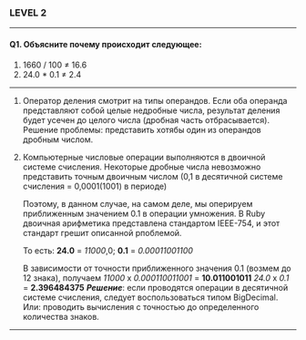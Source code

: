 ### LEVEL 2

---

#### Q1. Объясните почему происходит следующее:

1. 1660 / 100 ≠ 16.6
2. 24.0 * 0.1 ≠ 2.4

---

1. Оператор деления смотрит на типы операндов. Если оба операнда представляют собой целые недробные числа, результат деления будет усечен до целого числа (дробная часть отбрасывается). Решение проблемы: представить хотябы один из операндов дробным числом.
2. Компьютерные числовые операции выполняются в двоичной системе счисления. Некоторые дробные числа невозможно представить точным двоичным числом (0,1 в десятичной системе счисления = 0,0001(1001) в периоде)
   
   Поэтому, в данном случае, на самом деле, мы оперируем приближенным значением 0.1 в операции умножения. В Ruby двоичная арифметика представлена стандартом IEEE-754, и этот стандарт грешит описанной рпоблемой.
   
   То есть: **24.0** = *11000*,0; **0.1** = *0.00011001100*
   
   В зависимости от точности приближенного значения 0.1 (возмем до 12 знака), получаем 
   *11000* x *0.000110011001* = **10.011001011**
   *24.0*  x *0.1*            = **2.396484375**
    ***Решение***: если проводятся операции в десятичной системе счисления, следует воспользоваться типом BigDecimal. Или: проводить вычисления с точностью до определенного количества знаков.
    
---